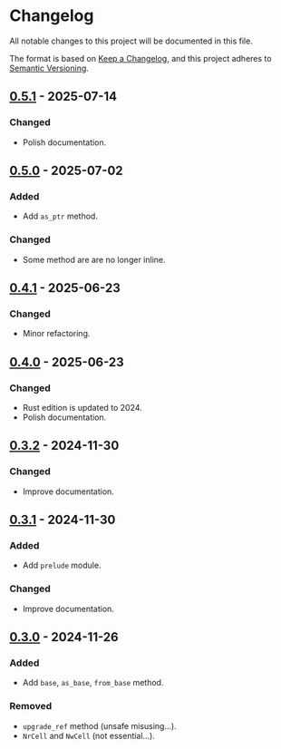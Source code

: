 # Changelog

All notable changes to this project will be documented in this file.

The format is based on [Keep a Changelog](https://keepachangelog.com/en/1.1.0/),
and this project adheres to [Semantic Versioning](https://semver.org/spec/v2.0.0.html).

## [0.5.1] - 2025-07-14

### Changed

- Polish documentation.

## [0.5.0] - 2025-07-02

### Added
- Add `as_ptr` method.

### Changed
- Some method are are no longer inline.

## [0.4.1] - 2025-06-23

### Changed
- Minor refactoring.

## [0.4.0] - 2025-06-23

### Changed
- Rust edition is updated to 2024.
- Polish documentation.

## [0.3.2] - 2024-11-30

### Changed
- Improve documentation.

## [0.3.1] - 2024-11-30

### Added
- Add `prelude` module.

### Changed
- Improve documentation.

## [0.3.0] - 2024-11-26

### Added
- Add `base`, `as_base`, `from_base` method.

### Removed
- `upgrade_ref` method (unsafe misusing...).
- `NrCell` and `NwCell` (not essential...).

[0.5.1]: https://github.com/nossie531/easy_node/compare/v0.5.0...v0.5.1
[0.5.0]: https://github.com/nossie531/easy_node/compare/v0.4.1...v0.5.0
[0.4.1]: https://github.com/nossie531/easy_node/compare/v0.4.0...v0.4.1
[0.4.0]: https://github.com/nossie531/easy_node/compare/v0.3.2...v0.4.0
[0.3.2]: https://github.com/nossie531/easy_node/compare/v0.3.1...v0.3.2
[0.3.1]: https://github.com/nossie531/easy_node/compare/v0.3.0...v0.3.1
[0.3.0]: https://github.com/nossie531/easy_node/compare/v0.2.0...v0.3.0
